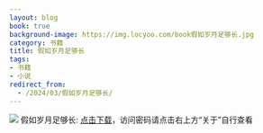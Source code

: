 ```yaml
---
layout: blog
book: true
background-image: https://img.locyoo.com/book假如岁月足够长.jpg
category: 书籍
title: 假如岁月足够长
tags:
- 书籍
- 小说
redirect_from:
  - /2024/03/假如岁月足够长/
---
```

![](https://img.locyoo.com/book假如岁月足够长.jpg)
假如岁月足够长: <a name = "ref1" href="https://url18.ctfile.com/f/50983618-1253395273-680a45?p=3619">点击下载</a>，访问密码请点击右上方“关于”自行查看
